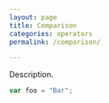```yaml
---
layout: page
title: Comparison
categories: operators
permalink: /comparison/

---
```


Description.

```js
var foo = "Bar";
```